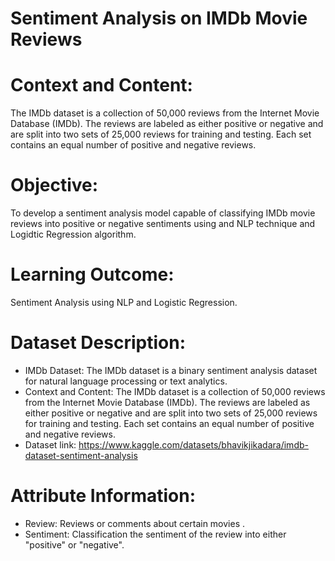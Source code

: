 # Sentiment Analysis on IMDb Movie Reviews

# Context and Content:
The IMDb dataset is a collection of 50,000 reviews from the Internet Movie Database (IMDb). The reviews are labeled as either positive or negative and are split into two sets of 25,000 reviews for training and testing. Each set contains an equal number of positive and negative reviews.

# Objective:
To develop a sentiment analysis model capable of classifying IMDb movie reviews into positive or negative sentiments using and NLP technique and Logidtic Regression algorithm.

# Learning Outcome:
Sentiment Analysis using NLP and Logistic Regression.

# Dataset Description:
- IMDb Dataset:
The IMDb dataset is a binary sentiment analysis dataset for natural language processing or text analytics.
- Context and Content:
The IMDb dataset is a collection of 50,000 reviews from the Internet Movie Database (IMDb). The reviews are labeled as either positive or negative and are split into two sets of 25,000 reviews for training and testing. Each set contains an equal number of positive and negative reviews.
- Dataset link: https://www.kaggle.com/datasets/bhavikjikadara/imdb-dataset-sentiment-analysis

# Attribute Information:
- Review: Reviews or comments about certain movies .
- Sentiment: Classification the sentiment of the review into either "positive" or "negative".
